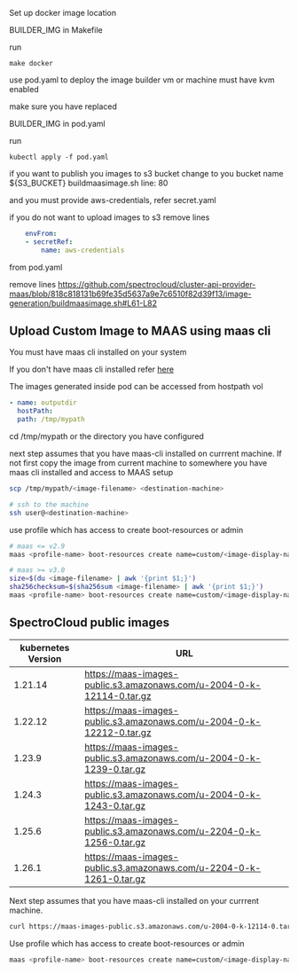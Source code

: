 Set up docker image location

BUILDER_IMG in Makefile

run
```
make docker
```

use pod.yaml to deploy the image builder
vm or machine must have kvm enabled

make sure you have replaced 

BUILDER_IMG in pod.yaml

run
```shell
kubectl apply -f pod.yaml
```

if you want to publish you images to s3 bucket 
change to you bucket name ${S3_BUCKET} buildmaasimage.sh line: 80

and you must provide aws-credentials, refer secret.yaml


if you do not want to upload images to s3
remove lines

```yaml
    envFrom:
    - secretRef:
        name: aws-credentials
```

from pod.yaml

remove lines
https://github.com/spectrocloud/cluster-api-provider-maas/blob/818c818131b69fe35d5637a9e7c6510f82d39f13/image-generation/buildmaasimage.sh#L61-L82


## Upload Custom Image to MAAS using maas cli
 
You must have maas cli installed on your system 

If you don't have maas cli installed refer [here](https://maas.io/docs/snap/3.0/ui/maas-cli)

The images generated inside pod can be accessed from hostpath vol
```yaml
- name: outputdir
  hostPath:
  path: /tmp/mypath
```

cd /tmp/mypath or the directory you have configured

next step assumes that you have maas-cli installed on currrent machine. 
If not first copy the image from current machine to somewhere you have maas cli installed and access to MAAS setup
```bash
scp /tmp/mypath/<image-filename> <destination-machine>

# ssh to the machine
ssh user@<destination-machine>
```

use <profile-name> profile which has access to create boot-resources or admin
```bash
# maas <= v2.9
maas <profile-name> boot-resources create name=custom/<image-display-name> architecture=amd64/generic content=<image-filename>

# maas >= v3.0
size=$(du <image-filename> | awk '{print $1;}')
sha256checksum=$(sha256sum <image-filename> | awk '{print $1;}')
maas <profile-name> boot-resources create name=custom/<image-display-name> architecture=amd64/generic sha256=$sha256checksum size=$size content@=<image-filename>
```

## SpectroCloud public images 
| kubernetes Version | URL                                                                        |
|--------------------|----------------------------------------------------------------------------|
| 1.21.14            | https://maas-images-public.s3.amazonaws.com/u-2004-0-k-12114-0.tar.gz      |
| 1.22.12            | https://maas-images-public.s3.amazonaws.com/u-2004-0-k-12212-0.tar.gz      |
| 1.23.9             | https://maas-images-public.s3.amazonaws.com/u-2004-0-k-1239-0.tar.gz       |
| 1.24.3             | https://maas-images-public.s3.amazonaws.com/u-2004-0-k-1243-0.tar.gz       |
| 1.25.6             | https://maas-images-public.s3.amazonaws.com/u-2204-0-k-1256-0.tar.gz       |
| 1.26.1             | https://maas-images-public.s3.amazonaws.com/u-2204-0-k-1261-0.tar.gz       |

Next step assumes that you have maas-cli installed on your currrent machine.
```bash
curl https://maas-images-public.s3.amazonaws.com/u-2004-0-k-12114-0.tar.gz -o ubuntu-1804-k8s-1.21.14.tar.gz
```

Use <profile-name> profile which has access to create boot-resources or admin
```bash 
maas <profile-name> boot-resources create name=custom/<image-display-name> architecture=amd64/generic content=<image-filename>
```

